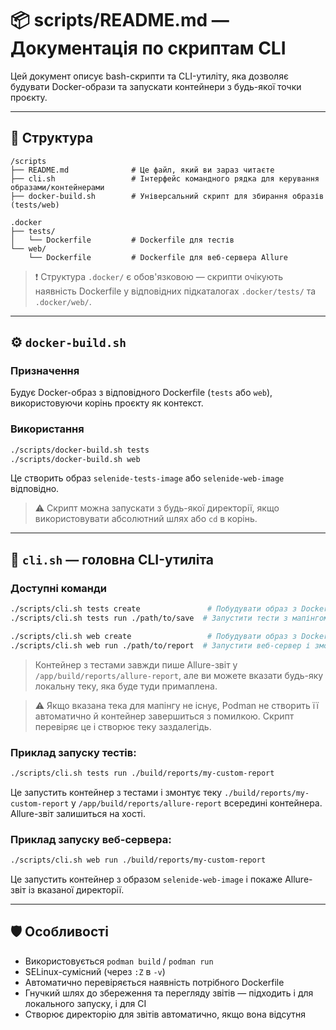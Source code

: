 # 📦 scripts/README.md — Документація по скриптам CLI

Цей документ описує bash-скрипти та CLI-утиліту, яка дозволяє будувати Docker-образи та запускати контейнери з будь-якої точки проєкту.

---

## 📁 Структура

```
/scripts
├── README.md              # Це файл, який ви зараз читаєте
├── cli.sh                 # Інтерфейс командного рядка для керування образами/контейнерами
├── docker-build.sh        # Універсальний скрипт для збирання образів (tests/web)

.docker
├── tests/
│   └── Dockerfile         # Dockerfile для тестів
└── web/
    └── Dockerfile         # Dockerfile для веб-сервера Allure
```

> ❗ Структура `.docker/` є обов'язковою — скрипти очікують наявність Dockerfile у відповідних підкаталогах `.docker/tests/` та `.docker/web/`.

---

## ⚙️ `docker-build.sh`

### Призначення

Будує Docker-образ з відповідного Dockerfile (`tests` або `web`), використовуючи корінь проєкту як контекст.

### Використання

```bash
./scripts/docker-build.sh tests
./scripts/docker-build.sh web
```

Це створить образ `selenide-tests-image` або `selenide-web-image` відповідно.

> ⚠️ Скрипт можна запускати з будь-якої директорії, якщо використовувати абсолютний шлях або `cd` в корінь.

---

## 🧠 `cli.sh` — головна CLI-утиліта

### Доступні команди

```bash
./scripts/cli.sh tests create               # Побудувати образ з Dockerfile tests
./scripts/cli.sh tests run ./path/to/save  # Запустити тести з мапінгом репортів у вказану теку

./scripts/cli.sh web create                 # Побудувати образ з Dockerfile web
./scripts/cli.sh web run ./path/to/report  # Запустити веб-сервер і змонтувати репорт
```

> Контейнер з тестами завжди пише Allure-звіт у `/app/build/reports/allure-report`,
> але ви можете вказати будь-яку локальну теку, яка буде туди примаплена.

> ⚠️ Якщо вказана тека для мапінгу не існує, Podman не створить її автоматично й контейнер завершиться з помилкою. Скрипт перевіряє це і створює теку заздалегідь.

### Приклад запуску тестів:

```bash
./scripts/cli.sh tests run ./build/reports/my-custom-report
```

Це запустить контейнер з тестами і змонтує теку `./build/reports/my-custom-report` у `/app/build/reports/allure-report` всередині контейнера. Allure-звіт залишиться на хості.

### Приклад запуску веб-сервера:

```bash
./scripts/cli.sh web run ./build/reports/my-custom-report
```

Це запустить контейнер з образом `selenide-web-image` і покаже Allure-звіт із вказаної директорії.

---

## 🛡 Особливості

* Використовується `podman build` / `podman run`
* SELinux-сумісний (через `:Z` в `-v`)
* Автоматично перевіряється наявність потрібного Dockerfile
* Гнучкий шлях до збереження та перегляду звітів — підходить і для локального запуску, і для CI
* Створює директорію для звітів автоматично, якщо вона відсутня


